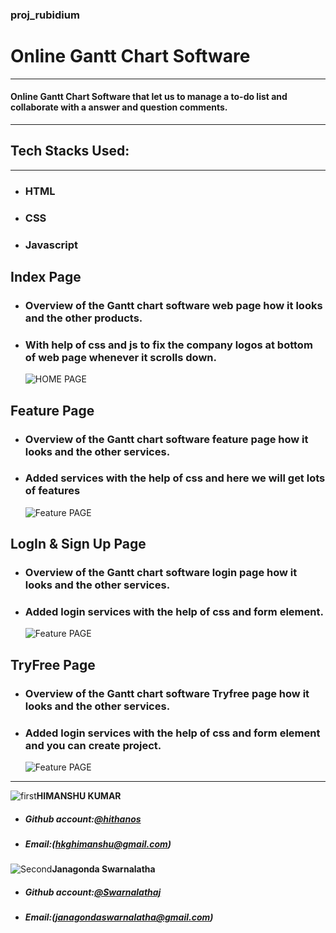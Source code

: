 ### proj_rubidium

# Online Gantt Chart Software

---

#### Online Gantt Chart Software that let us to manage a to-do list and collaborate with a answer and question comments.

---

## Tech Stacks Used:

---

- ### HTML
- ### CSS
- ### Javascript

## Index Page

- ### Overview of the Gantt chart software web page how it looks and the other products.
- ### With help of css and js to fix the company logos at bottom of web page whenever it scrolls down.
  ![HOME PAGE](https://drive.google.com/file/d/1Xp4MB0x69RaeQzB5d4HgeU68Aemo3MI7/view?usp=sharing)

## Feature Page

- ### Overview of the Gantt chart software feature page how it looks and the other services.
- ### Added services with the help of css and here we will get lots of features
  ![Feature PAGE](https://drive.google.com/file/d/1HqFHYTrMtDcm-pcJoa3dXxkXEDdED7Ck/view?usp=sharing)

## LogIn & Sign Up Page

- ### Overview of the Gantt chart software login page how it looks and the other services.
- ### Added login services with the help of css and form element.
  ![Feature PAGE](https://drive.google.com/file/d/1l74qtEiB-3COcUlr9J3PJXD4SPBWEgDY/view?usp=sharing)

## TryFree Page

- ### Overview of the Gantt chart software Tryfree page how it looks and the other services.
- ### Added login services with the help of css and form element and you can create project.
  ![Feature PAGE](https://drive.google.com/file/d/16O6ol6yakGcIhqSlfSqbDo5hKSrs_0OL/view?usp=sharing)

---

![first](https://github.githubassets.com/images/icons/emoji/unicode/1f464.png)**HIMANSHU KUMAR**
- ##### Github account:[@hithanos](https://github.com/hithanos)
- ##### Email:([hkghimanshu@gmail.com](hkghimanshu@gmail.com))
![Second](https://github.githubassets.com/images/icons/emoji/unicode/1f464.png)**Janagonda Swarnalatha**
- ##### Github account:[@Swarnalathaj](https://github.com/Swarnalathaj)
- ##### Email:([janagondaswarnalatha@gmail.com](janagondaswarnalatha@gmail.com))
